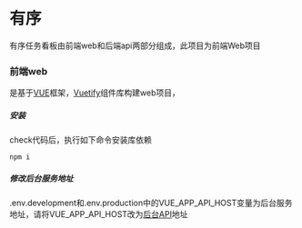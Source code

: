 # 有序
有序任务看板由前端web和后端api两部分组成，此项目为前端Web项目

### 前端web
是基于[VUE](https://vuejs.org/)框架，[Vuetify](https://vuetifyjs.com)组件库构建web项目，

##### 安装
check代码后，执行如下命令安装库依赖
```
npm i
```

##### 修改后台服务地址
.env.development和.env.production中的VUE_APP_API_HOST变量为后台服务地址，请将VUE_APP_API_HOST改为[后台API](https://github.com/TLideaCreator/taskApi)地址

